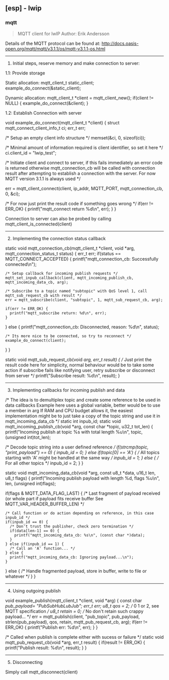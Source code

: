 ## [esp] - lwip

### mqtt
> MQTT client for lwIP
> Author: Erik Andersson

Details of the MQTT protocol can be found at:
http://docs.oasis-open.org/mqtt/mqtt/v3.1.1/os/mqtt-v3.1.1-os.html

-----------------------------------------------------------------
1. Initial steps, reserve memory and make connection to server:

1.1: Provide storage

Static allocation:
  mqtt_client_t static_client;
  example_do_connect(&static_client);

Dynamic allocation:
  mqtt_client_t *client = mqtt_client_new();
  if(client != NULL) {
    example_do_connect(&client);
  }

1.2: Establish Connection with server

void example_do_connect(mqtt_client_t *client)
{
  struct mqtt_connect_client_info_t ci;
  err_t err;

  /* Setup an empty client info structure */
  memset(&ci, 0, sizeof(ci));

  /* Minimal amount of information required is client identifier, so set it here */
  ci.client_id = "lwip_test";

  /* Initiate client and connect to server, if this fails immediately an error code is returned
     otherwise mqtt_connection_cb will be called with connection result after attempting
     to establish a connection with the server.
     For now MQTT version 3.1.1 is always used */

  err = mqtt_client_connect(client, ip_addr, MQTT_PORT, mqtt_connection_cb, 0, &ci);

  /* For now just print the result code if something goes wrong */
  if(err != ERR_OK) {
    printf("mqtt_connect return %d\n", err);
  }
}

Connection to server can also be probed by calling mqtt_client_is_connected(client)

-----------------------------------------------------------------
2. Implementing the connection status callback


static void mqtt_connection_cb(mqtt_client_t *client, void *arg, mqtt_connection_status_t status)
{
  err_t err;
  if(status == MQTT_CONNECT_ACCEPTED) {
    printf("mqtt_connection_cb: Successfully connected\n");

    /* Setup callback for incoming publish requests */
    mqtt_set_inpub_callback(client, mqtt_incoming_publish_cb, mqtt_incoming_data_cb, arg);

    /* Subscribe to a topic named "subtopic" with QoS level 1, call mqtt_sub_request_cb with result */
    err = mqtt_subscribe(client, "subtopic", 1, mqtt_sub_request_cb, arg);

    if(err != ERR_OK) {
      printf("mqtt_subscribe return: %d\n", err);
    }
  } else {
    printf("mqtt_connection_cb: Disconnected, reason: %d\n", status);

    /* Its more nice to be connected, so try to reconnect */
    example_do_connect(client);
  }
}

static void mqtt_sub_request_cb(void *arg, err_t result)
{
  /* Just print the result code here for simplicity,
     normal behaviour would be to take some action if subscribe fails like
     notifying user, retry subscribe or disconnect from server */
  printf("Subscribe result: %d\n", result);
}

-----------------------------------------------------------------
3. Implementing callbacks for incoming publish and data

/* The idea is to demultiplex topic and create some reference to be used in data callbacks
   Example here uses a global variable, better would be to use a member in arg
   If RAM and CPU budget allows it, the easiest implementation might be to just take a copy of
   the topic string and use it in mqtt_incoming_data_cb
*/
static int inpub_id;
static void mqtt_incoming_publish_cb(void *arg, const char *topic, u32_t tot_len)
{
  printf("Incoming publish at topic %s with total length %u\n", topic, (unsigned int)tot_len);

  /* Decode topic string into a user defined reference */
  if(strcmp(topic, "print_payload") == 0) {
    inpub_id = 0;
  } else if(topic[0] == 'A') {
    /* All topics starting with 'A' might be handled at the same way */
    inpub_id = 1;
  } else {
    /* For all other topics */
    inpub_id = 2;
  }
}

static void mqtt_incoming_data_cb(void *arg, const u8_t *data, u16_t len, u8_t flags)
{
  printf("Incoming publish payload with length %d, flags %u\n", len, (unsigned int)flags);

  if(flags & MQTT_DATA_FLAG_LAST) {
    /* Last fragment of payload received (or whole part if payload fits receive buffer
       See MQTT_VAR_HEADER_BUFFER_LEN)  */

    /* Call function or do action depending on reference, in this case inpub_id */
    if(inpub_id == 0) {
      /* Don't trust the publisher, check zero termination */
      if(data[len-1] == 0) {
        printf("mqtt_incoming_data_cb: %s\n", (const char *)data);
      }
    } else if(inpub_id == 1) {
      /* Call an 'A' function... */
    } else {
      printf("mqtt_incoming_data_cb: Ignoring payload...\n");
    }
  } else {
    /* Handle fragmented payload, store in buffer, write to file or whatever */
  }
}

-----------------------------------------------------------------
4. Using outgoing publish


void example_publish(mqtt_client_t *client, void *arg)
{
  const char *pub_payload= "PubSubHubLubJub";
  err_t err;
  u8_t qos = 2; /* 0 1 or 2, see MQTT specification */
  u8_t retain = 0; /* No don't retain such crappy payload... */
  err = mqtt_publish(client, "pub_topic", pub_payload, strlen(pub_payload), qos, retain, mqtt_pub_request_cb, arg);
  if(err != ERR_OK) {
    printf("Publish err: %d\n", err);
  }
}

/* Called when publish is complete either with sucess or failure */
static void mqtt_pub_request_cb(void *arg, err_t result)
{
  if(result != ERR_OK) {
    printf("Publish result: %d\n", result);
  }
}

-----------------------------------------------------------------
5. Disconnecting

Simply call mqtt_disconnect(client)
